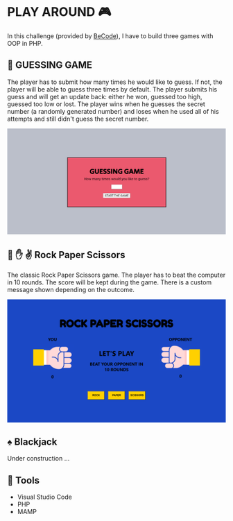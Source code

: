 # PLAY AROUND :video_game:
In this challenge (provided by [BeCode](https://github.com/becodeorg)), I have to build three games with OOP in PHP.

## :game_die: GUESSING GAME
The player has to submit how many times he would like to guess. If not, the player will be able to guess three times by default. The player submits his guess and will get an update back: either he won, guessed too high, guessed too low or lost. The player wins when he guesses the secret number (a randomly generated number) and loses when he used all of his attempts and still didn't guess the secret number.

![](images/GuessingGame.PNG)

## :facepunch: :raised_hand: :v: Rock Paper Scissors
The classic Rock Paper Scissors game. The player has to beat the computer in 10 rounds. The score will be kept during the game. There is a custom message shown depending on the outcome.

![](images/RockPaperScissors.PNG)


## :spades: Blackjack
Under construction ...

## :wrench: Tools
- Visual Studio Code
- PHP
- MAMP


